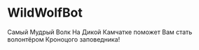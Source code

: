 # WildWolfBot
Самый Мудрый Волк На Дикой Камчатке поможет Вам стать волонтёром Кроноцого заповедника!
